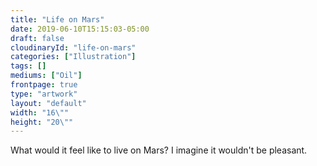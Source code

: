 ```yaml
---
title: "Life on Mars"
date: 2019-06-10T15:15:03-05:00
draft: false
cloudinaryId: "life-on-mars"
categories: ["Illustration"]
tags: []
mediums: ["Oil"]
frontpage: true
type: "artwork"
layout: "default"
width: "16\""
height: "20\""
---
```

What would it feel like to live on Mars? I imagine it wouldn't be pleasant.